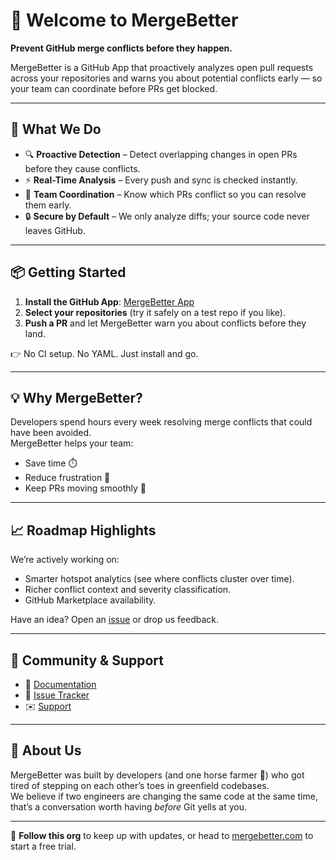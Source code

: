 # 👋 Welcome to MergeBetter

**Prevent GitHub merge conflicts before they happen.**

MergeBetter is a GitHub App that proactively analyzes open pull requests across your repositories and warns you about potential conflicts early — so your team can coordinate before PRs get blocked.

---

## 🚀 What We Do

- 🔍 **Proactive Detection** – Detect overlapping changes in open PRs before they cause conflicts.  
- ⚡ **Real-Time Analysis** – Every push and sync is checked instantly.  
- 🤝 **Team Coordination** – Know which PRs conflict so you can resolve them early.  
- 🔒 **Secure by Default** – We only analyze diffs; your source code never leaves GitHub.  

---

## 📦 Getting Started

1. **Install the GitHub App**: [MergeBetter App](https://mergebetter.com)  
2. **Select your repositories** (try it safely on a test repo if you like).  
3. **Push a PR** and let MergeBetter warn you about conflicts before they land.  

👉 No CI setup. No YAML. Just install and go.

---

## 💡 Why MergeBetter?

Developers spend hours every week resolving merge conflicts that could have been avoided.  
MergeBetter helps your team:
- Save time ⏱️  
- Reduce frustration 😤  
- Keep PRs moving smoothly 🚦  

---

## 📈 Roadmap Highlights

We’re actively working on:
- Smarter hotspot analytics (see where conflicts cluster over time).  
- Richer conflict context and severity classification.  
- GitHub Marketplace availability.  

Have an idea? Open an [issue](https://github.com/MergeBetter/.github/issues) or drop us feedback.

---

## 💬 Community & Support

- 📖 [Documentation](https://mergebetter.com/docs)  
- 🐞 [Issue Tracker](https://github.com/MergeBetter/.github/issues)  
- ✉️ [Support](mailto:support@mergebetter.com)  

---

## 🐎 About Us

MergeBetter was built by developers (and one horse farmer 🐴) who got tired of stepping on each other’s toes in greenfield codebases.  
We believe if two engineers are changing the same code at the same time, that’s a conversation worth having *before* Git yells at you.

---

🔔 **Follow this org** to keep up with updates, or head to [mergebetter.com](https://mergebetter.com) to start a free trial.
